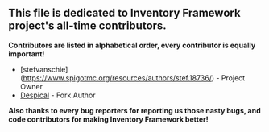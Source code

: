 ## This file is dedicated to **Inventory Framework** project's all-time contributors.

**Contributors are listed in alphabetical order, every contributor is equally important!**

* [stefvanschie] (https://www.spigotmc.org/resources/authors/stef.18736/) - Project Owner
* [Despical](https://www.spigotmc.org/members/despical.615094/) - Fork Author

**Also thanks to every bug reporters for reporting us those nasty bugs, and code contributors for making Inventory Framework better!**
